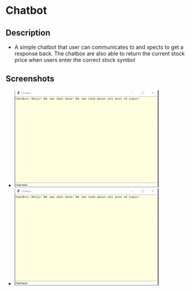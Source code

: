 # Chatbot

## Description
- A simple chatbot that user can communicates to and xpects to get a response back. The chatbox are also able to return the current stock price when users enter the correct stock symbol

## Screenshots
- ![](./images/Picture1.png)
- ![](./images/Picture1.png)
